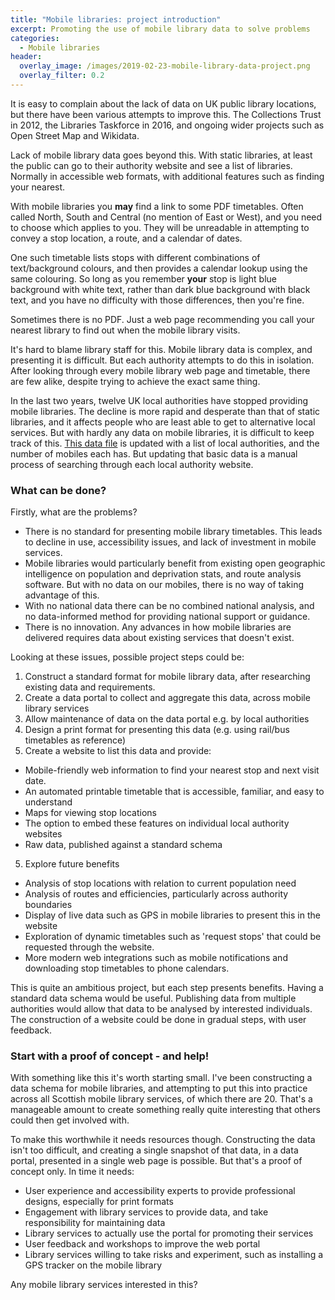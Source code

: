 ```yaml
---
title: "Mobile libraries: project introduction"
excerpt: Promoting the use of mobile library data to solve problems
categories:
  - Mobile libraries
header:
  overlay_image: /images/2019-02-23-mobile-library-data-project.png
  overlay_filter: 0.2
---
```


It is easy to complain about the lack of data on UK public library locations, but there have been various attempts to improve this. The Collections Trust in 2012, the Libraries Taskforce in 2016, and ongoing wider projects such as Open Street Map and Wikidata.

Lack of mobile library data goes beyond this. With static libraries, at least the public can go to their authority website and see a list of libraries. Normally in accessible web formats, with additional features such as finding your nearest.

With mobile libraries you **may** find a link to some PDF timetables. Often called North, South and Central (no mention of East or West), and you need to choose which applies to you. They will be unreadable in attempting to convey a stop location, a route, and a calendar of dates.

One such timetable lists stops with different combinations of text/background colours, and then provides a calendar lookup using the same colouring. So long as you remember **your** stop is light blue background with white text, rather than dark blue background with black text, and you have no difficulty with those differences, then you're fine.

Sometimes there is no PDF. Just a web page recommending you call your nearest library to find out when the mobile library visits.

It's hard to blame library staff for this. Mobile library data is complex, and presenting it is difficult. But each authority attempts to do this in isolation. After looking through every mobile library web page and timetable, there are few alike, despite trying to achieve the exact same thing.

In the last two years, twelve UK local authorities have stopped providing mobile libraries. The decline is more rapid and desperate than that of static libraries, and it affects people who are least able to get to alternative local services. But with hardly any data on mobile libraries, it is difficult to keep track of this. [This data file](https://github.com/LibrariesHacked/mobiles-librarydata/blob/master/data/authorities.csv) is updated with a list of local authorities, and the number of mobiles each has. But updating that basic data is a manual process of searching through each local authority website.

### What can be done?

Firstly, what are the problems?

* There is no standard for presenting mobile library timetables. This leads to decline in use, accessibility issues, and lack of investment in mobile services.
* Mobile libraries would particularly benefit from existing open geographic intelligence on population and deprivation stats, and route analysis software. But with no data on our mobiles, there is no way of taking advantage of this.
* With no national data there can be no combined national analysis, and no data-informed method for providing national support or guidance.
* There is no innovation. Any advances in how mobile libraries are delivered requires data about existing services that doesn't exist.

Looking at these issues, possible project steps could be:

1. Construct a standard format for mobile library data, after researching existing data and requirements.
2. Create a data portal to collect and aggregate this data, across mobile library services
3. Allow maintenance of data on the data portal e.g. by local authorities
4. Design a print format for presenting this data (e.g. using rail/bus timetables as reference) 
5. Create a website to list this data and provide:
  * Mobile-friendly web information to find your nearest stop and next visit date.
  * An automated printable timetable that is accessible, familiar, and easy to understand
  * Maps for viewing stop locations
  * The option to embed these features on individual local authority websites
  * Raw data, published against a standard schema
5. Explore future benefits
  * Analysis of stop locations with relation to current population need
  * Analysis of routes and efficiencies, particularly across authority boundaries
  * Display of live data such as GPS in mobile libraries to present this in the website
  * Exploration of dynamic timetables such as 'request stops' that could be requested through the website.
  * More modern web integrations such as mobile notifications and downloading stop timetables to phone calendars.

This is quite an ambitious project, but each step presents benefits. Having a standard data schema would be useful. Publishing data from multiple authorities would allow that data to be analysed by interested individuals. The construction of a website could be done in gradual steps, with user feedback.

### Start with a proof of concept - and help!

With something like this it's worth starting small. I've been constructing a data schema for mobile libraries, and attempting to put this into practice across all Scottish mobile library services, of which there are 20. That's a manageable amount to create something really quite interesting that others could then get involved with.

To make this worthwhile it needs resources though. Constructing the data isn't too difficult, and creating a single snapshot of that data, in a data portal, presented in a single web page is possible. But that's a proof of concept only. In time it needs:

* User experience and accessibility experts to provide professional designs, especially for print formats
* Engagement with library services to provide data, and take responsibility for maintaining data
* Library services to actually use the portal for promoting their services
* User feedback and workshops to improve the web portal
* Library services willing to take risks and experiment, such as installing a GPS tracker on the mobile library

Any mobile library services interested in this?
